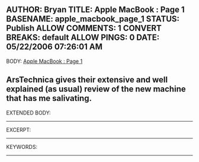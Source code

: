 AUTHOR: Bryan
TITLE: Apple MacBook : Page 1
BASENAME: apple_macbook_page_1
STATUS: Publish
ALLOW COMMENTS: 1
CONVERT BREAKS: __default__
ALLOW PINGS: 0
DATE: 05/22/2006 07:26:01 AM
-----
BODY:
<a title="Apple MacBook : Page 1" href="http://arstechnica.com/reviews/hardware/macbook.ars/">Apple MacBook : Page 1</a>

ArsTechnica gives their extensive and well explained (as usual) review of the new machine that has me salivating.
-----
EXTENDED BODY:

-----
EXCERPT:

-----
KEYWORDS:

-----


